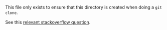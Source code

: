 This file only exists to ensure that this directory is created when doing a `git clone`.

See this [relevant stackoverflow question](http://stackoverflow.com/questions/115983/how-can-i-add-an-empty-directory-to-a-git-repository).
